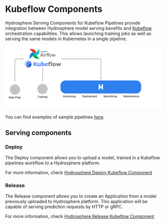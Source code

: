 # Kubeflow Components

Hydrosphere Serving Components for Kubeflow Pipelines provide integration between Hydrosphere model serving benefits and [Kubeflow](https://kubeflow.org) orchestration capabilities. This allows launching training jobs as well as serving the same models in Kubernetes in a single pipeline.

![](../../.gitbook/assets/hydrosphere_and_kubeflow%20%281%29%20%285%29%20%284%29.png)

You can find examples of sample pipelines [here](https://github.com/kubeflow/pipelines/samples/contrib/hydrosphere-samples).

## Serving components

### **Deploy**

The Deploy component allows you to upload a model, trained in a Kubeflow pipelines workflow to a Hydrosphere platform.

For more information, check [Hydrosphere Deploy Kubeflow Component](https://github.com/kubeflow/pipelines/tree/master/components/hydrosphere/serving/deploy_op)

### **Release**

The Release component allows you to create an Application from a model previously uploaded to Hydrosphere platform. This application will be capable of serving prediction requests by HTTP or gRPC.

For more information, check [Hydrosphere Release Kubeflow Component](https://github.com/kubeflow/pipelines/tree/master/components/hydrosphere/serving/release_op)

